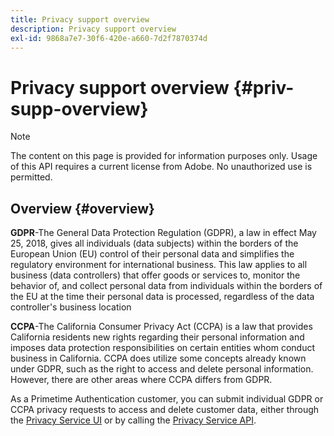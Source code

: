 ```yaml
---
title: Privacy support overview
description: Privacy support overview
exl-id: 9868a7e7-30f6-420e-a660-7d2f7870374d
---
```

# Privacy support overview {#priv-supp-overview}

>[!NOTE]
>
>The content on this page is provided for information purposes only. Usage of this API requires a current license from Adobe. No unauthorized use is permitted.

## Overview {#overview}

**GDPR**-The General Data Protection Regulation (GDPR), a law in effect May 25, 2018, gives all individuals (data subjects) within the borders of the European Union (EU) control of their personal data and simplifies the regulatory environment for international business. This law applies to all business (data controllers) that offer goods or services to, monitor the behavior of, and collect personal data from individuals within the borders of the EU at the time their personal data is processed, regardless of the data controller's business location

**CCPA**-The California Consumer Privacy Act (CCPA) is a law that provides California residents new rights regarding their personal information and imposes data protection responsibilities on certain entities whom conduct business in California. CCPA does utilize some concepts already known under GDPR, such as the right to access and delete personal information. However, there are other areas where CCPA differs from GDPR.

As a Primetime Authentication customer, you can submit individual GDPR or CCPA privacy requests to access and delete customer data, either through the [Privacy Service UI](https://www.adobe.io/apis/experiencecloud/gdpr/docs/alldocs.html#!api-specification/markdown/narrative/tutorials/privacy_service_tutorial/privacy_service_ui_tutorial.md) or by calling the [Privacy Service API](https://www.adobe.io/apis/experiencecloud/gdpr/docs/alldocs.html#!api-specification/markdown/narrative/tutorials/privacy_service_tutorial/privacy_service_api_tutorial.md).

<!--

>[!MORELIKETHIS]
>
>* [Privacy Services Overview](https://www.adobe.io/apis/experiencecloud/gdpr/docs/alldocs.html#!api-specification/markdown/narrative/technical_overview/privacy_service_overview/privacy_service_overview.md)
>* [Privacy Service API documentation](https://www.adobe.io/apis/experiencecloud/gdpr.html)
-->
